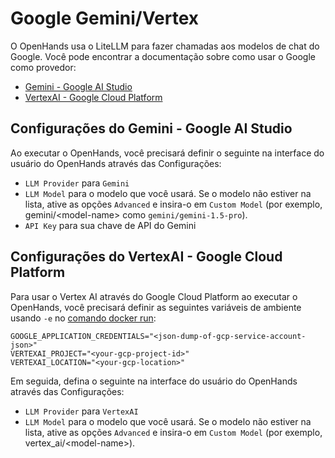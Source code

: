 # Google Gemini/Vertex

O OpenHands usa o LiteLLM para fazer chamadas aos modelos de chat do Google. Você pode encontrar a documentação sobre como usar o Google como provedor:

- [Gemini - Google AI Studio](https://docs.litellm.ai/docs/providers/gemini)
- [VertexAI - Google Cloud Platform](https://docs.litellm.ai/docs/providers/vertex)

## Configurações do Gemini - Google AI Studio

Ao executar o OpenHands, você precisará definir o seguinte na interface do usuário do OpenHands através das Configurações:
- `LLM Provider` para `Gemini`
- `LLM Model` para o modelo que você usará.
Se o modelo não estiver na lista, ative as opções `Advanced` e insira-o em `Custom Model` (por exemplo, gemini/&lt;model-name&gt; como `gemini/gemini-1.5-pro`).
- `API Key` para sua chave de API do Gemini

## Configurações do VertexAI - Google Cloud Platform

Para usar o Vertex AI através do Google Cloud Platform ao executar o OpenHands, você precisará definir as seguintes variáveis de ambiente usando `-e` no [comando docker run](../installation#running-openhands):

```
GOOGLE_APPLICATION_CREDENTIALS="<json-dump-of-gcp-service-account-json>"
VERTEXAI_PROJECT="<your-gcp-project-id>"
VERTEXAI_LOCATION="<your-gcp-location>"
```

Em seguida, defina o seguinte na interface do usuário do OpenHands através das Configurações:
- `LLM Provider` para `VertexAI`
- `LLM Model` para o modelo que você usará.
Se o modelo não estiver na lista, ative as opções `Advanced` e insira-o em `Custom Model` (por exemplo, vertex_ai/&lt;model-name&gt;).
